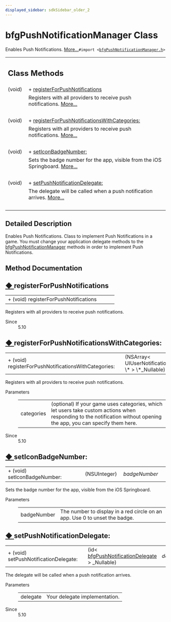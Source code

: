 ```yaml
---
displayed_sidebar: sdkSidebar_older_2
---  
```

# bfgPushNotificationManager Class 

<div class="contents">Enables Push Notifications.    <a href="interfacebfg_push_notification_manager.html#details">More...</a><code>#import &lt;<a class="el" href="bfg_push_notification_manager_8h_source.html">bfgPushNotificationManager.h</a>&gt;</code><table class="memberdecls"><tr class="heading"><td colspan="2"><h2 class="groupheader"><a id="pub-static-methods" name="pub-static-methods"></a> Class Methods</h2></td></tr><tr class="memitem:adc8ef2d435b41dc5403e5d082fb064a1"><td class="memItemLeft" align="right" valign="top">(void)&#160;</td><td class="memItemRight" valign="bottom">+ <a class="el" href="interfacebfg_push_notification_manager.html#adc8ef2d435b41dc5403e5d082fb064a1">registerForPushNotifications</a></td></tr><tr class="memdesc:adc8ef2d435b41dc5403e5d082fb064a1"><td class="mdescLeft">&#160;</td><td class="mdescRight">Registers with all providers to receive push notifications.  <a href="interfacebfg_push_notification_manager.html#adc8ef2d435b41dc5403e5d082fb064a1">More...</a><br /></td></tr><tr class="separator:adc8ef2d435b41dc5403e5d082fb064a1"><td class="memSeparator" colspan="2">&#160;</td></tr><tr class="memitem:a9e56bf5f669bbd53070ccc5fccf24d33"><td class="memItemLeft" align="right" valign="top">(void)&#160;</td><td class="memItemRight" valign="bottom">+ <a class="el" href="interfacebfg_push_notification_manager.html#a9e56bf5f669bbd53070ccc5fccf24d33">registerForPushNotificationsWithCategories:</a></td></tr><tr class="memdesc:a9e56bf5f669bbd53070ccc5fccf24d33"><td class="mdescLeft">&#160;</td><td class="mdescRight">Registers with all providers to receive push notifications.  <a href="interfacebfg_push_notification_manager.html#a9e56bf5f669bbd53070ccc5fccf24d33">More...</a><br /></td></tr><tr class="separator:a9e56bf5f669bbd53070ccc5fccf24d33"><td class="memSeparator" colspan="2">&#160;</td></tr><tr class="memitem:a5ca7d613a7b55fde586205b32e3be2ad"><td class="memItemLeft" align="right" valign="top">(void)&#160;</td><td class="memItemRight" valign="bottom">+ <a class="el" href="interfacebfg_push_notification_manager.html#a5ca7d613a7b55fde586205b32e3be2ad">setIconBadgeNumber:</a></td></tr><tr class="memdesc:a5ca7d613a7b55fde586205b32e3be2ad"><td class="mdescLeft">&#160;</td><td class="mdescRight">Sets the badge number for the app, visible from the iOS Springboard.  <a href="interfacebfg_push_notification_manager.html#a5ca7d613a7b55fde586205b32e3be2ad">More...</a><br /></td></tr><tr class="separator:a5ca7d613a7b55fde586205b32e3be2ad"><td class="memSeparator" colspan="2">&#160;</td></tr><tr class="memitem:a87d7868876e47a0e378940b48b646dd8"><td class="memItemLeft" align="right" valign="top">(void)&#160;</td><td class="memItemRight" valign="bottom">+ <a class="el" href="interfacebfg_push_notification_manager.html#a87d7868876e47a0e378940b48b646dd8">setPushNotificationDelegate:</a></td></tr><tr class="memdesc:a87d7868876e47a0e378940b48b646dd8"><td class="mdescLeft">&#160;</td><td class="mdescRight">The delegate will be called when a push notification arrives.  <a href="interfacebfg_push_notification_manager.html#a87d7868876e47a0e378940b48b646dd8">More...</a><br /></td></tr><tr class="separator:a87d7868876e47a0e378940b48b646dd8"><td class="memSeparator" colspan="2">&#160;</td></tr></table><a name="details" id="details"></a><h2 class="groupheader">Detailed Description</h2><div class="textblock">Enables Push Notifications. Class to implement Push Notifications in a game. You must change your application delegate methods to the <a class="el" href="interfacebfg_push_notification_manager.html" title="Enables Push Notifications.">bfgPushNotificationManager</a> methods in order to implement Push Notifications. </div><h2 class="groupheader">Method Documentation</h2><a id="adc8ef2d435b41dc5403e5d082fb064a1" name="adc8ef2d435b41dc5403e5d082fb064a1"></a><h2 class="memtitle"><span class="permalink"><a href="#adc8ef2d435b41dc5403e5d082fb064a1">&#9670;&nbsp;</a></span>registerForPushNotifications</h2><div class="memitem"><div class="memproto"><table class="memname"><tr><td class="memname">+ (void) registerForPushNotifications </td><td></td><td class="paramname"></td><td></td></tr></table></div><div class="memdoc">Registers with all providers to receive push notifications. <dl class="section since"><dt>Since</dt><dd>5.10 </dd></dl></div></div><a id="a9e56bf5f669bbd53070ccc5fccf24d33" name="a9e56bf5f669bbd53070ccc5fccf24d33"></a><h2 class="memtitle"><span class="permalink"><a href="#a9e56bf5f669bbd53070ccc5fccf24d33">&#9670;&nbsp;</a></span>registerForPushNotificationsWithCategories:</h2><div class="memitem"><div class="memproto"><table class="memname"><tr><td class="memname">+ (void) registerForPushNotificationsWithCategories: </td><td></td><td class="paramtype">(NSArray&lt; UIUserNotificationCategory \* &gt; \*_Nullable)&#160;</td><td class="paramname"><em>categories</em></td><td></td></tr></table></div><div class="memdoc">Registers with all providers to receive push notifications. <dl class="params"><dt>Parameters</dt><dd><table class="params"><tr><td class="paramname">categories</td><td>(optional) If your game uses categories, which let users take custom actions when responding to the notification without opening the app, you can specify them here.</td></tr></table></dd></dl><dl class="section since"><dt>Since</dt><dd>5.10 </dd></dl></div></div><a id="a5ca7d613a7b55fde586205b32e3be2ad" name="a5ca7d613a7b55fde586205b32e3be2ad"></a><h2 class="memtitle"><span class="permalink"><a href="#a5ca7d613a7b55fde586205b32e3be2ad">&#9670;&nbsp;</a></span>setIconBadgeNumber:</h2><div class="memitem"><div class="memproto"><table class="memname"><tr><td class="memname">+ (void) setIconBadgeNumber: </td><td></td><td class="paramtype">(NSUInteger)&#160;</td><td class="paramname"><em>badgeNumber</em></td><td></td></tr></table></div><div class="memdoc">Sets the badge number for the app, visible from the iOS Springboard. <dl class="params"><dt>Parameters</dt><dd><table class="params"><tr><td class="paramname">badgeNumber</td><td>The number to display in a red circle on an app. Use 0 to unset the badge. </td></tr></table></dd></dl></div></div><a id="a87d7868876e47a0e378940b48b646dd8" name="a87d7868876e47a0e378940b48b646dd8"></a><h2 class="memtitle"><span class="permalink"><a href="#a87d7868876e47a0e378940b48b646dd8">&#9670;&nbsp;</a></span>setPushNotificationDelegate:</h2><div class="memitem"><div class="memproto"><table class="memname"><tr><td class="memname">+ (void) setPushNotificationDelegate: </td><td></td><td class="paramtype">(id&lt; <a class="el" href="protocolbfg_push_notification_delegate-p.html">bfgPushNotificationDelegate</a> &gt; _Nullable)&#160;</td><td class="paramname"><em>delegate</em></td><td></td></tr></table></div><div class="memdoc">The delegate will be called when a push notification arrives. <dl class="params"><dt>Parameters</dt><dd><table class="params"><tr><td class="paramname">delegate</td><td>Your delegate implementation.</td></tr></table></dd></dl><dl class="section since"><dt>Since</dt><dd>5.10 </dd></dl></div></div></div> 
